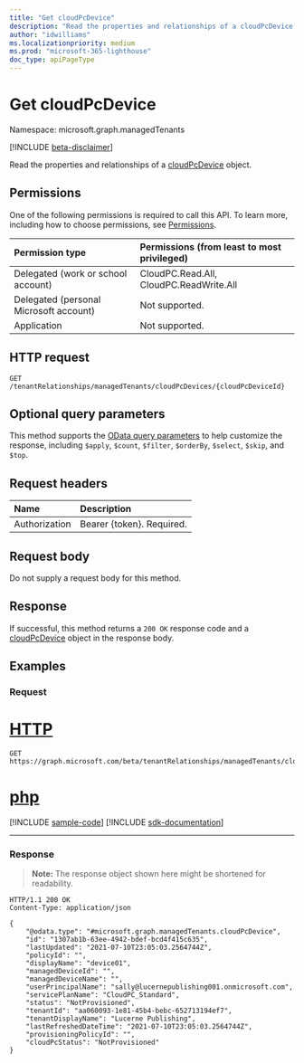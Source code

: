 ```yaml
---
title: "Get cloudPcDevice"
description: "Read the properties and relationships of a cloudPcDevice object."
author: "idwilliams"
ms.localizationpriority: medium
ms.prod: "microsoft-365-lighthouse"
doc_type: apiPageType
---
```


# Get cloudPcDevice
Namespace: microsoft.graph.managedTenants

[!INCLUDE [beta-disclaimer](../../includes/beta-disclaimer.md)]

Read the properties and relationships of a [cloudPcDevice](../resources/managedtenants-cloudpcdevice.md) object.

## Permissions
One of the following permissions is required to call this API. To learn more, including how to choose permissions, see [Permissions](/graph/permissions-reference).

|Permission type|Permissions (from least to most privileged)|
|:---|:---|
|Delegated (work or school account)|CloudPC.Read.All, CloudPC.ReadWrite.All|
|Delegated (personal Microsoft account)|Not supported.|
|Application|Not supported.|

## HTTP request

<!-- {
  "blockType": "ignored"
}
-->
``` http
GET /tenantRelationships/managedTenants/cloudPcDevices/{cloudPcDeviceId}
```

## Optional query parameters
This method supports the [OData query parameters](/graph/query-parameters) to help customize the response, including `$apply`, `$count`, `$filter`, `$orderBy`, `$select`, `$skip`, and `$top`.

## Request headers
|Name|Description|
|:---|:---|
|Authorization|Bearer {token}. Required.|

## Request body
Do not supply a request body for this method.

## Response

If successful, this method returns a `200 OK` response code and a [cloudPcDevice](../resources/managedtenants-cloudpcdevice.md) object in the response body.

## Examples

### Request

# [HTTP](#tab/http)
<!-- {
  "blockType": "request",
  "name": "get_cloudpcdevice"
}
-->
``` http
GET https://graph.microsoft.com/beta/tenantRelationships/managedTenants/cloudPcDevices/{cloudPcDeviceId}
```

# [php](#tab/php)
[!INCLUDE [sample-code](../includes/snippets/php/get-cloudpcdevice-php-snippets.md)]
[!INCLUDE [sdk-documentation](../includes/snippets/snippets-sdk-documentation-link.md)]

---



### Response
>**Note:** The response object shown here might be shortened for readability.
<!-- {
  "blockType": "response",
  "truncated": true,
  "@odata.type": "microsoft.graph.managedTenants.cloudPcDevice"
}
-->
``` http
HTTP/1.1 200 OK
Content-Type: application/json

{
    "@odata.type": "#microsoft.graph.managedTenants.cloudPcDevice",
    "id": "1307ab1b-63ee-4942-bdef-bcd4f415c635",
    "lastUpdated": "2021-07-10T23:05:03.2564744Z",
    "policyId": "",
    "displayName": "device01",
    "managedDeviceId": "",
    "managedDeviceName": "",
    "userPrincipalName": "sally@lucernepublishing001.onmicrosoft.com",
    "servicePlanName": "CloudPC_Standard",
    "status": "NotProvisioned",
    "tenantId": "aa060093-1e81-45b4-bebc-652713194ef7",
    "tenantDisplayName": "Lucerne Publishing",
    "lastRefreshedDateTime": "2021-07-10T23:05:03.2564744Z",
    "provisioningPolicyId": "",
    "cloudPcStatus": "NotProvisioned"
}
```
